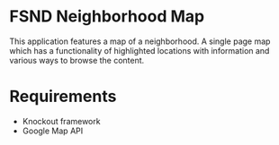 # FSND Neighborhood Map
This application features a map of a neighborhood.  A single page map which has a functionality of highlighted locations with information and various ways to browse the content.

# Requirements
<ul>
	<li>Knockout framework</li>
	<li>Google Map API</li>
</ul>

